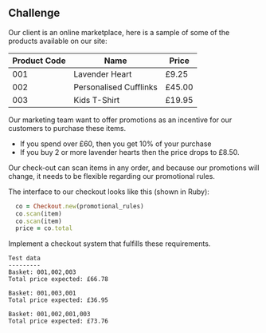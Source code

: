 ## Challenge

Our client is an online marketplace, here is a sample of some of the products available on our site:

| Product Code | Name                   | Price  |
| ------------ | ---------------------- | ------ |
| 001          | Lavender Heart         | £9.25  |
| 002          | Personalised Cufflinks | £45.00 |
| 003          | Kids T-Shirt           | £19.95 |

Our marketing team want to offer promotions as an incentive for our customers to purchase these items.

- If you spend over £60, then you get 10% of your purchase
- If you buy 2 or more lavender hearts then the price drops to £8.50.

Our check-out can scan items in any order, and because our promotions will change, it needs to be flexible regarding our promotional rules.

The interface to our checkout looks like this (shown in Ruby):

```ruby
  co = Checkout.new(promotional_rules)
  co.scan(item)
  co.scan(item)
  price = co.total
```

Implement a checkout system that fulfills these requirements.

```
Test data
---------
Basket: 001,002,003
Total price expected: £66.78

Basket: 001,003,001
Total price expected: £36.95

Basket: 001,002,001,003
Total price expected: £73.76
```

